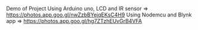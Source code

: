 Demo of Project 
Using Arduino uno, LCD and IR sensor => https://photos.app.goo.gl/nwZzbBYejqEKsC4H9 
Using Nodemcu and Blynk app => https://photos.app.goo.gl/hg7ZTzhEUvGrB4VFA
